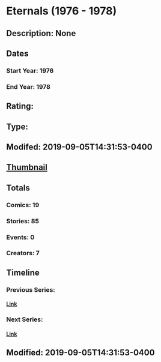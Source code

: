 # Eternals (1976 - 1978)
## Description: None
## Dates
### Start Year: 1976
### End Year: 1978
## Rating: 
## Type: 
## Modifed: 2019-09-05T14:31:53-0400
## [Thumbnail](http://i.annihil.us/u/prod/marvel/i/mg/9/90/5c9cf41936c2b.jpg)
## Totals
### Comics: 19
### Stories: 85
### Events: 0
### Creators: 7
## Timeline
### Previous Series: 
#### [Link]()
### Next Series: 
#### [Link]()
## Modified: 2019-09-05T14:31:53-0400